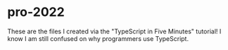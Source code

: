 # pro-2022
These are the files I created via the "TypeScript in Five Minutes" tutorial! I know I am still confused on why programmers use TypeScript. 
